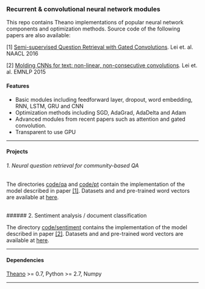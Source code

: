 ### Recurrent & convolutional neural network modules

This repo contains Theano implementations of popular neural network components and optimization methods. Source code of the following papers are also available:

  [1] [Semi-supervised Question Retrieval with Gated Convolutions](http://arxiv.org/abs/1512.05726). Lei et. al. NAACL 2016

  [2] [Molding CNNs for text: non-linear, non-consecutive convolutions](http://arxiv.org/abs/1508.04112). Lei et. al. EMNLP 2015

#### Features
  - Basic modules including feedforward layer, dropout, word embedding, RNN, LSTM, GRU and CNN
  - Optimization methods including SGD, AdaGrad, AdaDelta and Adam
  - Advanced modules from recent papers such as attention and gated convolution.
  - Transparent to use GPU

-------

#### Projects

###### 1. Neural question retrieval for community-based QA

The directories [code/qa](/code/qa) and [code/pt](/code/pt) contain the implementation of the model described in paper [[1]](http://arxiv.org/abs/1512.05726). Datasets and and pre-trained word vectors are available at [here](https://github.com/taolei87/askubuntu).

<br>
###### 2. Sentiment analysis / document classification

The directory [code/sentiment](/code/sentiment) contains the implementation of the model described in paper [[2]](http://arxiv.org/abs/1508.04112). Datasets and and pre-trained word vectors are available at [here](https://github.com/taolei87/text_convnet).

-------

#### Dependencies
  [Theano](http://deeplearning.net/software/theano/) >= 0.7, Python >= 2.7, Numpy

-------
